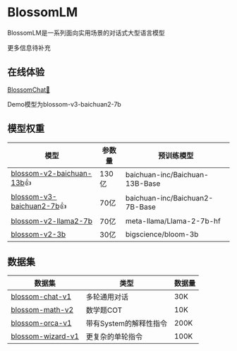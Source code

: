 # BlossomLM

BlossomLM是一系列面向实用场景的对话式大型语言模型

更多信息待补充

## 在线体验

[BlossomChat🚀](https://chat.rainng.com/)

Demo模型为blossom-v3-baichuan2-7b

## 模型权重

| 模型                                                         | 参数量 | 预训练模型                     |
| ------------------------------------------------------------ | ------ | ------------------------------ |
| [blossom-v2-baichuan-13b](https://huggingface.co/Azure99/blossom-v2-baichuan-13b)👍 | 130亿  | baichuan-inc/Baichuan-13B-Base |
| [blossom-v3-baichuan2-7b](https://huggingface.co/Azure99/blossom-v3-baichuan2-7b)👍 | 70亿   | baichuan-inc/Baichuan2-7B-Base |
| [blossom-v2-llama2-7b](https://huggingface.co/Azure99/blossom-v2-llama2-7b) | 70亿   | meta-llama/Llama-2-7b-hf       |
| [blossom-v2-3b](https://huggingface.co/Azure99/blossom-v2-3b) | 30亿   | bigscience/bloom-3b            |

## 数据集

| 数据集                                                       | 类型                   | 数据量 |
| ------------------------------------------------------------ | ---------------------- | ------ |
| [blossom-chat-v1](https://huggingface.co/datasets/Azure99/blossom-chat-v1) | 多轮通用对话           | 30K    |
| [blossom-math-v2](https://huggingface.co/datasets/Azure99/blossom-math-v2) | 数学题COT              | 10K    |
| [blossom-orca-v1](https://huggingface.co/datasets/Azure99/blossom-orca-v1) | 带有System的解释性指令 | 200K   |
| [blossom-wizard-v1](https://huggingface.co/datasets/Azure99/blossom-wizard-v1) | 更复杂的单轮指令       | 100K   |
